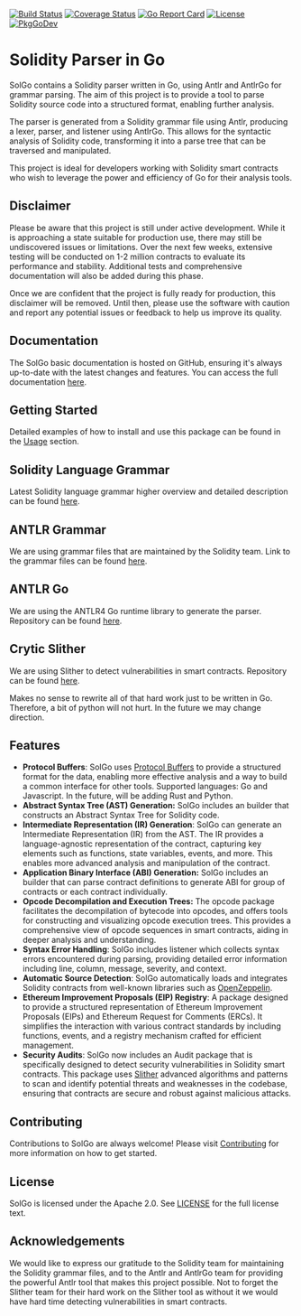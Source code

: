[![Build Status](https://app.travis-ci.com/txpull/solgo.svg?branch=main)](https://app.travis-ci.com/txpull/solgo)
[![Coverage Status](https://coveralls.io/repos/github/txpull/solgo/badge.svg?branch=main)](https://coveralls.io/github/txpull/solgo?branch=main)
[![Go Report Card](https://goreportcard.com/badge/github.com/txpull/solgo)](https://goreportcard.com/report/github.com/txpull/solgo)
[![License](https://img.shields.io/badge/License-Apache_2.0-blue.svg)](https://opensource.org/licenses/Apache-2.0)
[![PkgGoDev](https://pkg.go.dev/badge/github.com/txpull/solgo)](https://pkg.go.dev/github.com/txpull/solgo)

# Solidity Parser in Go

SolGo contains a Solidity parser written in Go, using Antlr and AntlrGo for grammar parsing. The aim of this project is to provide a tool to parse Solidity source code into a structured format, enabling further analysis.

The parser is generated from a Solidity grammar file using Antlr, producing a lexer, parser, and listener using AntlrGo. This allows for the syntactic analysis of Solidity code, transforming it into a parse tree that can be traversed and manipulated.

This project is ideal for developers working with Solidity smart contracts who wish to leverage the power and efficiency of Go for their analysis tools.

## Disclaimer

Please be aware that this project is still under active development. While it is approaching a state suitable for production use, there may still be undiscovered issues or limitations. Over the next few weeks, extensive testing will be conducted on 1-2 million contracts to evaluate its performance and stability. Additional tests and comprehensive documentation will also be added during this phase.

Once we are confident that the project is fully ready for production, this disclaimer will be removed. Until then, please use the software with caution and report any potential issues or feedback to help us improve its quality.

## Documentation

The SolGo basic documentation is hosted on GitHub, ensuring it's always up-to-date with the latest changes and features. You can access the full documentation [here](https://github.com/txpull/solgo/wiki).

## Getting Started

Detailed examples of how to install and use this package can be found in the [Usage](https://github.com/txpull/solgo/wiki/Getting-Started) section.

## Solidity Language Grammar

Latest Solidity language grammar higher overview and detailed description can be found [here](https://docs.soliditylang.org/en/v0.8.19/grammar.html).

## ANTLR Grammar

We are using grammar files that are maintained by the Solidity team.
Link to the grammar files can be found [here](https://github.com/ethereum/solidity/tree/develop/docs/grammar).

## ANTLR Go

We are using the ANTLR4 Go runtime library to generate the parser. Repository can be found [here](https://github.com/antlr4-go/antlr).

## Crytic Slither

We are using Slither to detect vulnerabilities in smart contracts. Repository can be found [here](https://github.com/crytic/slither).

Makes no sense to rewrite all of that hard work just to be written in Go. Therefore, a bit of python will not hurt. In the future we may change direction.


## Features

- **Protocol Buffers**: SolGo uses [Protocol Buffers](https://github.com/txpull/protos) to provide a structured format for the data, enabling more effective analysis and a way to build a common interface for other tools. Supported languages: Go and Javascript. In the future, will be adding Rust and Python.
- **Abstract Syntax Tree (AST) Generation:** SolGo includes an builder that constructs an Abstract Syntax Tree for Solidity code.
- **Intermediate Representation (IR) Generation**: SolGo can generate an Intermediate Representation (IR) from the AST. The IR provides a language-agnostic representation of the contract, capturing key elements such as functions, state variables, events, and more. This enables more advanced analysis and manipulation of the contract.
- **Application Binary Interface (ABI) Generation:** SolGo includes an builder that can parse contract definitions to generate ABI for group of contracts or each contract individually. 
- **Opcode Decompilation and Execution Trees:** The opcode package facilitates the decompilation of bytecode into opcodes, and offers tools for constructing and visualizing opcode execution trees. This provides a comprehensive view of opcode sequences in smart contracts, aiding in deeper analysis and understanding.
- **Syntax Error Handling**: SolGo includes listener which collects syntax errors encountered during parsing, providing detailed error information including line, column, message, severity, and context.
- **Automatic Source Detection**: SolGo automatically loads and integrates Solidity contracts from well-known libraries such as [OpenZeppelin](https://github.com/OpenZeppelin/openzeppelin-contracts).
- **Ethereum Improvement Proposals (EIP) Registry**: A package designed to provide a structured representation of Ethereum Improvement Proposals (EIPs) and Ethereum Request for Comments (ERCs). It simplifies the interaction with various contract standards by including functions, events, and a registry mechanism crafted for efficient management.
- **Security Audits**: SolGo now includes an Audit package that is specifically designed to detect security vulnerabilities in Solidity smart contracts. This package uses [Slither](https://github.com/crytic/slither) advanced algorithms and patterns to scan and identify potential threats and weaknesses in the codebase, ensuring that contracts are secure and robust against malicious attacks.

## Contributing

Contributions to SolGo are always welcome! Please visit [Contributing](https://github.com/txpull/solgo/wiki/Contributing) for more information on how to get started.


## License

SolGo is licensed under the Apache 2.0. See [LICENSE](LICENSE) for the full license text.


## Acknowledgements

We would like to express our gratitude to the Solidity team for maintaining the Solidity grammar files, and to the Antlr and AntlrGo team for providing the powerful Antlr tool that makes this project possible. Not to forget the Slither team for their hard work on the Slither tool as without it we would have hard time detecting vulnerabilities in smart contracts.